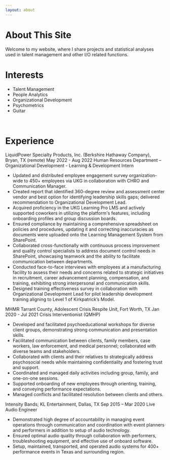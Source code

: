 ```yaml
---
layout: about 
---
```


# About This Site
  Welcome to my website, where I share projects and statistical analyses used in talent management and other I/O related functions. 
<br/>


# Interests
- Talent Management
- People Analytics
- Organizational Development
- Psychometrics
- Guitar
 
<br/>


# Experience
LiquidPower Specialty Products, Inc. (Berkshire Hathaway Company), Bryan, TX (remote)	May 2022 - Aug 2022
Human Resources Department – Organizational Development - Learning & Development Intern
* Updated and distributed employee engagement survey organization-wide to 450+ employees via UKG in collaboration with CHRO and Communication Manager.
*	Created report that identified 360-degree review and assessment center vendor and best option for identifying leadership skills gaps; delivered recommendation to Organizational Development Lead.
*	Acquired proficiency in the UKG Learning Pro LMS and actively supported coworkers in utilizing the platform's features, including onboarding profiles and group discussion boards.
*	Ensured compliance by maintaining a comprehensive spreadsheet on policies and procedures, updating it and correcting inaccuracies as documents were uploaded onto the Learning Management System from SharePoint.
*	Collaborated cross-functionally with continuous process improvement and quality control specialists to address document control needs in SharePoint, showcasing teamwork and the ability to facilitate communication between departments.
*	Conducted face-to-face interviews with employees at a manufacturing facility to assess their needs and concerns related to strategic initiatives in recruitment, career advancement planning, compensation, and training, exhibiting strong interpersonal and communication skills.
*	Designed training effectiveness survey in collaboration with Organizational Development Lead for pilot leadership development training aligning to Level 1 of Kirkpatrick’s Model.

MHMR Tarrant County, Adolescent Crisis Respite Unit, Fort Worth, TX	Jan 2020 - Jul 2021
Crisis Interventionist (QMHP)
*	Developed and facilitated psychoeducational workshops for diverse client groups, demonstrating strong communication and presentation skills.
*	Facilitated communication between clients, family members, case workers, law enforcement, and medical personnel;  collaborated with diverse teams and stakeholders. 
*	Collaborated with clients and their relatives to strategically address psychosocial needs while maintaining confidentiality and fostering trust and support.
*	Coordinated and managed daily activities including group, family, and one-on-one sessions. 
*	Supported onboarding of new employees through orienting, training, and conveying performance expectations.
*	Managed conflicts and facilitated resolution between clients and others.

Intensity Bands; KL Entertainment, Dallas, TX	Sep 2015 – Mar 2020
Live Audio Engineer	
*	Demonstrated high degree of accountability in managing event operations through communication and coordination with event planners and performers in addition to setup of audio technology.
*	Ensured optimal audio quality through collaboration with performers, troubleshooting equipment, and effective use of onboard software. 
*	Setup, maintained, transported, and operated audio systems for 400+ performance events in Texas and surrounding region.
